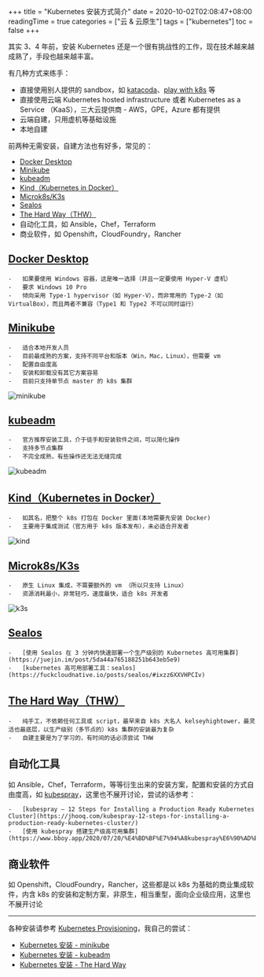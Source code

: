 +++
title = "Kubernetes 安装方式简介"
date = 2020-10-02T02:08:47+08:00
readingTime = true
categories = ["云 & 云原生"]
tags = ["kubernetes"]
toc = false
+++

其实 3、4 年前，安装 Kubernetes 还是一个很有挑战性的工作，现在技术越来越成熟了，手段也越来越丰富。

<!--more-->

有几种方式来练手：

-   直接使用别人提供的 sandbox，如 [katacoda](https://katacoda.com/)、[play with k8s](https://training.play-with-kubernetes.com/kubernetes-workshop/) 等
-   直接使用云端 Kubernetes hosted infrastructure 或者 Kubernetes as a Service （KaaS），三大云提供商 - AWS，GPE，Azure 都有提供
-   云端自建，只用虚机等基础设施
-   本地自建

前两种无需安装，自建方法也有好多，常见的：

-   [Docker Desktop](https://docs.docker.com/docker-for-windows/install/)
-   [Minikube](https://k8smeetup.github.io/docs/getting-started-guides/minikube/)
-   [kubeadm](https://k8smeetup.github.io/docs/setup/independent/create-cluster-kubeadm/)
-   [Kind（Kubernetes in Docker）](https://kind.sigs.k8s.io/docs/user/quick-start/)
-   [Microk8s/K3s](https://k3s.io/)
-   [Sealos](https://github.com/fanux/sealos)
-   [The Hard Way（THW）](https://github.com/kelseyhightower/kubernetes-the-hard-way)
-   自动化工具，如 Ansible，Chef，Terraform
-   商业软件，如 Openshift，CloudFoundry，Rancher

## [Docker Desktop](https://docs.docker.com/docker-for-windows/install/)

    -   如果要使用 Windows 容器，这是唯一选择（并且一定要使用 Hyper-V 虚机）
    -   要求 Windows 10 Pro
    -   倾向采用 Type-1 hypervisor（如 Hyper-V），而非常用的 Type-2（如 VirtualBox），而且两者不兼容（Type1 和 Type2 不可以同时运行）

## [Minikube](https://k8smeetup.github.io/docs/getting-started-guides/minikube/)

    -   适合本地开发人员
    -   目前最成熟的方案，支持不同平台和版本（Win，Mac，Linux），但需要 vm
    -   配置自由度高
    -   安装和卸载没有其它方案容易
    -   目前只支持单节点 master 的 k8s 集群

![minikube](/images/k8s/minikube.png#center)

## [kubeadm](https://k8smeetup.github.io/docs/setup/independent/create-cluster-kubeadm/)

    -   官方推荐安装工具，介于徒手和安装软件之间，可以简化操作
    -   支持多节点集群
    -   不完全成熟，有些操作还无法无缝完成

![kubeadm](/images/k8s/kubeadm.png#center)

## [Kind（Kubernetes in Docker）](https://kind.sigs.k8s.io/docs/user/quick-start/)

    -   如其名，把整个 k8s 打包在 Docker 里面(本地需要先安装 Docker)
    -   主要用于集成测试（官方用于 k8s 版本发布），未必适合开发者

![kind](/images/k8s/kind.png#center)

## [Microk8s/K3s](https://k3s.io/)

    -   原生 Linux 集成，不需要额外的 vm （所以只支持 Linux）
    -   资源消耗最小，非常轻巧，速度最快，适合 k8s 开发者

![k3s](/images/k8s/k3s.svg#center)

## [Sealos](https://github.com/fanux/sealos)

    -   [使用 Sealos 在 3 分钟内快速部署一个生产级别的 Kubernetes 高可用集群](https://juejin.im/post/5da44a765188251b643eb5e9)
    -   [kubernetes 高可用部署工具：sealos](https://fuckcloudnative.io/posts/sealos/#ixzz6XXVHPCIv)

## [The Hard Way（THW）](https://github.com/kelseyhightower/kubernetes-the-hard-way)

    -   纯手工，不依赖任何工具或 script，最早来自 k8s 大名人 kelseyhightower，最灵活也最底层，以生产级别（多节点的）k8s 集群的安装最为复杂
    -   自建主要是为了学习的，有时间的话必须尝试 THW

## 自动化工具

如 Ansible，Chef，Terraform，等等衍生出来的安装方案，配置和安装的方式自由度高，如 [kubespray](https://github.com/kubernetes-sigs/kubespray)，这里也不展开讨论，尝试的话参考：

    -   [kubespray – 12 Steps for Installing a Production Ready Kubernetes Cluster](https://jhooq.com/kubespray-12-steps-for-installing-a-production-ready-kubernetes-cluster/)
    -   [使用 kubespray 搭建生产级高可用集群](https://www.bboy.app/2020/07/20/%E4%BD%BF%E7%94%A8kubespray%E6%90%AD%E5%BB%BA%E7%94%9F%E4%BA%A7%E7%BA%A7%E9%AB%98%E5%8F%AF%E7%94%A8%E9%9B%86%E7%BE%A4/)

## 商业软件

如 Openshift，CloudFoundry，Rancher，这些都是以 k8s 为基础的商业集成软件，内含 k8s 的安装和定制方案，非原生，相当重型，面向企业级应用，这里也不展开讨论

---

各种安装请参考 [Kubernetes Provisioning](https://www.youtube.com/playlist?list=PL34sAs7_26wODP4j6owN-36Vg-KbACgkT)，我自己的尝试：

-   [Kubernetes 安装 - minikube](/posts/k8s-install-minikube)
-   [Kubernetes 安装 - kubeadm](/posts/k8s-install-kubeadm)
-   [Kubernetes 安装 - The Hard Way](/posts/k8s-install-thw)
